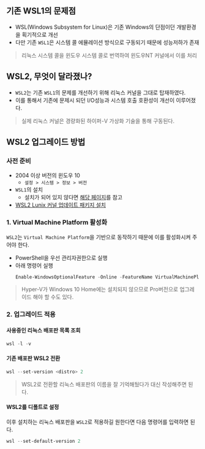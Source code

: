기존 WSL1의 문제점
---

- WSL(Windows Subsystem for Linux)은 기존 Windows의 단점이던 개발환경을 획기적으로 개선
- 다만 기존 `WSL1`은 시스템 콜 에뮬레이션 방식으로 구동되기 때문에 성능저하가 존재

> 리눅스 시스템 콜을 윈도우 시스템 콜로 번역하여 윈도우NT 커널에서 이를 처리

WSL2, 무엇이 달라졌나?
---

- `WSL2`는 기존 `WSL1`의 문제를 개선하기 위해 리눅스 커널을 그대로 탑재하였다.
- 이를 통해서 기존에 문제시 되던 I/O성능과 시스템 호출 호환성이 개선이 이루어졌다.

> 실제 리눅스 커널은 경량화된 하이퍼-V 가상화 기술을 통해 구동된다.

WSL2 업그레이드 방법
---

### 사전 준비

- 2004 이상 버전의 윈도우 10
  - `설정 > 시스템 > 정보 > 버전`
- `WSL1`의 설치
  - 설치가 되어 있지 않다면 [해당 페이지](/WSL/Installation.md)를 참고
- [WSL2 Lunix 커널 업데이트 패키지 설치](https://docs.microsoft.com/ko-kr/windows/wsl/wsl2-kernel)

### 1. Virtual Machine Platform 활성화

`WSL2`는 `Virtual Machine Platform`을 기반으로 동작하기 때문에 이를 활성화시켜 주어야 한다.

- PowerShell을 우선 관리자권한으로 실행
- 아래 명령어 실행
  ```powershell
  Enable-WindowsOptionalFeature -Online -FeatureName VirtualMachinePlatform
  ```

> Hyper-V가 Windows 10 Home에는 설치되지 않으므로 Pro버전으로 업그레이드 해야 할 수도 있다.

### 2. 업그레이드 적용

#### 사용중인 리눅스 배포판 목록 조회

```powershell
wsl -l -v
```

#### 기존 배포판 WSL2 전환

```powershell
wsl --set-version <distro> 2
```
> WSL2로 전환할 리눅스 배포판의 이름을 잘 기억해뒀다가 <distro> 대신 작성해주면 된다.

#### WSL2를 디폴트로 설정

이후 설치하는 리눅스 배포판을 `WSL2`로 적용하길 원한다면 다음 명령어를 입력하면 된다.

```powershell
wsl --set-default-version 2
```
